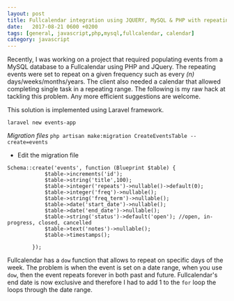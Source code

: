 ```yaml
---
layout: post
title: Fullcalendar integration using JQUERY, MySQL & PHP with repeating events support
date:   2017-08-21 0600 +0200
tags: [general, javascript,php,mysql,fullcalendar, calendar]
category: javascript
---
```

Recently, I was working on a project that required populating events from a MySQL database to a Fullcalendar using PHP and JQuery.
The repeating events were set to repeat on a given frequency such as every <i>(n)</i> days/weeks/months/years. The client also needed a calendar that allowed completing single task in a repeating range. The following is my raw hack at tackling this problem. Any more efficient suggestions are welcome.

This solution is implemented using Laravel framework.

`laravel new events-app`

*Migration files*
`php artisan make:migration CreateEventsTable --create=events`

- Edit the migration file

```
Schema::create('events', function (Blueprint $table) {
            $table->increments('id');
            $table->string('title',100);
            $table->integer('repeats')->nullable()->default(0);
            $table->integer('freq')->nullable();
            $table->string('freq_term')->nullable();
            $table->date('start_date')->nullable();
            $table->date('end_date')->nullable();
            $table->string('status')->default('open'); //open, in-progress, closed, cancelled
            $table->text('notes')->nullable();
            $table->timestamps();

        });
```


Fullcalendar has a `dow` function that allows to repeat on specific days of the week. The problem is when the event  is set on a date range, when you use `dow`, then the event repeats forever in both past and future. Fullcalendar's end date is now exclusive and therefore I had to add 1 to the `for` loop the loops through the date range.
